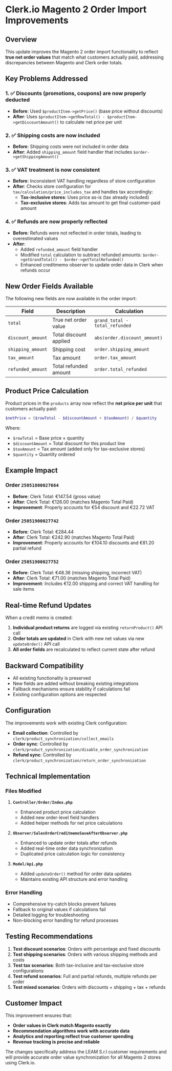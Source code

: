 # Clerk.io Magento 2 Order Import Improvements

## Overview

This update improves the Magento 2 order import functionality to reflect **true net order values** that match what customers actually paid, addressing discrepancies between Magento and Clerk order totals.

## Key Problems Addressed

### 1. ✅ Discounts (promotions, coupons) are now properly deducted
- **Before**: Used `$productItem->getPrice()` (base price without discounts)
- **After**: Uses `$productItem->getRowTotal() - $productItem->getDiscountAmount()` to calculate net price per unit

### 2. ✅ Shipping costs are now included
- **Before**: Shipping costs were not included in order data
- **After**: Added `shipping_amount` field handler that includes `$order->getShippingAmount()`

### 3. ✅ VAT treatment is now consistent
- **Before**: Inconsistent VAT handling regardless of store configuration
- **After**: Checks store configuration for `tax/calculation/price_includes_tax` and handles tax accordingly:
  - **Tax-inclusive stores**: Uses price as-is (tax already included)
  - **Tax-exclusive stores**: Adds tax amount to get final customer-paid amount

### 4. ✅ Refunds are now properly reflected
- **Before**: Refunds were not reflected in order totals, leading to overestimated values
- **After**: 
  - Added `refunded_amount` field handler
  - Modified `total` calculation to subtract refunded amounts: `$order->getGrandTotal() - $order->getTotalRefunded()`
  - Enhanced creditmemo observer to update order data in Clerk when refunds occur

## New Order Fields Available

The following new fields are now available in the order import:

| Field | Description | Calculation |
|-------|-------------|-------------|
| `total` | True net order value | `grand_total - total_refunded` |
| `discount_amount` | Total discount applied | `abs(order.discount_amount)` |
| `shipping_amount` | Shipping cost | `order.shipping_amount` |
| `tax_amount` | Tax amount | `order.tax_amount` |
| `refunded_amount` | Total refunded amount | `order.total_refunded` |

## Product Price Calculation

Product prices in the `products` array now reflect the **net price per unit** that customers actually paid:

```php
$netPrice = ($rowTotal - $discountAmount + $taxAmount) / $quantity
```

Where:
- `$rowTotal` = Base price × quantity
- `$discountAmount` = Total discount for this product line
- `$taxAmount` = Tax amount (added only for tax-exclusive stores)
- `$quantity` = Quantity ordered

## Example Impact

### Order `25051800027664`
- **Before**: Clerk Total: €147.54 (gross value)
- **After**: Clerk Total: €126.00 (matches Magento Total Paid)
- **Improvement**: Properly accounts for €54 discount and €22.72 VAT

### Order `25051900027742`
- **Before**: Clerk Total: €284.44
- **After**: Clerk Total: €242.90 (matches Magento Total Paid)
- **Improvement**: Properly accounts for €104.10 discounts and €81.20 partial refund

### Order `25051900027752`
- **Before**: Clerk Total: €48.36 (missing shipping, incorrect VAT)
- **After**: Clerk Total: €71.00 (matches Magento Total Paid)
- **Improvement**: Includes €12.00 shipping and correct VAT handling for sale items

## Real-time Refund Updates

When a credit memo is created:

1. **Individual product returns** are logged via existing `returnProduct()` API call
2. **Order totals are updated** in Clerk with new net values via new `updateOrder()` API call
3. **All order fields** are recalculated to reflect current state after refund

## Backward Compatibility

- All existing functionality is preserved
- New fields are added without breaking existing integrations
- Fallback mechanisms ensure stability if calculations fail
- Existing configuration options are respected

## Configuration

The improvements work with existing Clerk configuration:

- **Email collection**: Controlled by `clerk/product_synchronization/collect_emails`
- **Order sync**: Controlled by `clerk/product_synchronization/disable_order_synchronization`
- **Refund sync**: Controlled by `clerk/product_synchronization/return_order_synchronization`

## Technical Implementation

### Files Modified

1. **`Controller/Order/Index.php`**
   - Enhanced product price calculation
   - Added new order-level field handlers
   - Added helper methods for net price calculations

2. **`Observer/SalesOrderCreditmemoSaveAfterObserver.php`**
   - Enhanced to update order totals after refunds
   - Added real-time order data synchronization
   - Duplicated price calculation logic for consistency

3. **`Model/Api.php`**
   - Added `updateOrder()` method for order data updates
   - Maintains existing API structure and error handling

### Error Handling

- Comprehensive try-catch blocks prevent failures
- Fallback to original values if calculations fail
- Detailed logging for troubleshooting
- Non-blocking error handling for refund processes

## Testing Recommendations

1. **Test discount scenarios**: Orders with percentage and fixed discounts
2. **Test shipping scenarios**: Orders with various shipping methods and costs
3. **Test tax scenarios**: Both tax-inclusive and tax-exclusive store configurations
4. **Test refund scenarios**: Full and partial refunds, multiple refunds per order
5. **Test mixed scenarios**: Orders with discounts + shipping + tax + refunds

## Customer Impact

This improvement ensures that:
- **Order values in Clerk match Magento exactly**
- **Recommendation algorithms work with accurate data**
- **Analytics and reporting reflect true customer spending**
- **Revenue tracking is precise and reliable**

The changes specifically address the LEAM S.r.l customer requirements and will provide accurate order value synchronization for all Magento 2 stores using Clerk.io.

